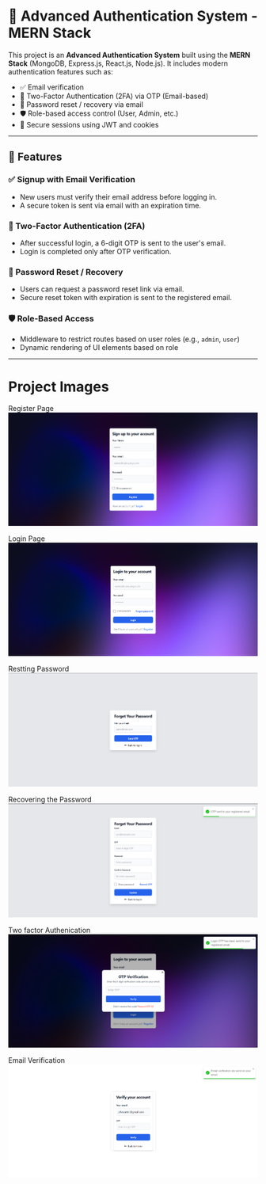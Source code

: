 # 🔐 Advanced Authentication System - MERN Stack

This project is an **Advanced Authentication System** built using the **MERN Stack** (MongoDB, Express.js, React.js, Node.js). It includes modern authentication features such as:

- ✅ Email verification
- 🔐 Two-Factor Authentication (2FA) via OTP (Email-based)
- 🔄 Password reset / recovery via email
- 🛡️ Role-based access control (User, Admin, etc.)
- 🍪 Secure sessions using JWT and cookies

---

## 🚀 Features

### ✅ Signup with Email Verification
- New users must verify their email address before logging in.
- A secure token is sent via email with an expiration time.

### 🔐 Two-Factor Authentication (2FA)
- After successful login, a 6-digit OTP is sent to the user's email.
- Login is completed only after OTP verification.

### 🔄 Password Reset / Recovery
- Users can request a password reset link via email.
- Secure reset token with expiration is sent to the registered email.

### 🛡️ Role-Based Access
- Middleware to restrict routes based on user roles (e.g., `admin`, `user`)
- Dynamic rendering of UI elements based on role

---
# Project Images

Register Page
![alt text](<project-images/register page.png>)

Login Page
![alt text](<project-images/login page.png>)

Restting Password
![alt text](<project-images/resetting the password.png>)

Recovering the Password
![alt text](<project-images/resetting the password page.png>)

Two factor Authenication
![alt text](<project-images/two factor verification.png>)

Email Verification
![alt text](<project-images/verifying the email.png>)